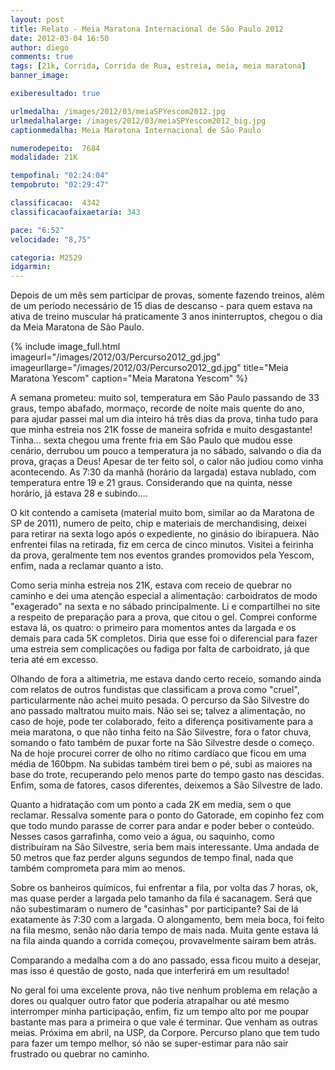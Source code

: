 ```yaml
---
layout: post
title: Relato - Meia Maratona Internacional de São Paulo 2012
date: 2012-03-04 16:50
author: diego
comments: true
tags: [21k, Corrida, Corrida de Rua, estreia, meia, meia maratona]
banner_image:

exiberesultado: true

urlmedalha: /images/2012/03/meiaSPYescom2012.jpg
urlmedalhalarge: /images/2012/03/meiaSPYescom2012_big.jpg
captionmedalha: Meia Maratona Internacional de São Paulo

numerodepeito:  7684
modalidade: 21K

tempofinal: "02:24:04"
tempobruto: "02:29:47"

classificacao:  4342
classificacaofaixaetaria: 343

pace: "6:52"
velocidade: "8,75"

categoria: M2529
idgarmin: 
---
```


Depois de um mês sem participar de provas, somente fazendo treinos, além de um período necessário de 15 dias de descanso - para quem estava na ativa de treino muscular há praticamente 3 anos ininterruptos, chegou o dia da Meia Maratona de São Paulo.

{% include image_full.html imageurl="/images/2012/03/Percurso2012_gd.jpg" imageurllarge="/images/2012/03/Percurso2012_gd.jpg" title="Meia Maratona Yescom" caption="Meia Maratona Yescom" %}

A semana prometeu: muito sol, temperatura em São Paulo passando de 33 graus, tempo abafado, mormaço, recorde de noite mais quente do ano, para ajudar passei mal um dia inteiro há três dias da prova, tinha tudo para que minha estreia nos 21K fosse de maneira sofrida e muito desgastante! Tinha... sexta chegou uma frente fria em São Paulo que mudou esse cenário, derrubou um pouco a temperatura ja no sábado, salvando o dia da prova, graças a Deus! Apesar de ter feito sol, o calor não judiou como vinha acontecendo. As 7:30 da manhã (horário da largada) estava nublado, com temperatura entre 19 e 21 graus. Considerando que na quinta, nesse horário, já estava 28 e subindo....

<!--more-->

O kit contendo a camiseta (material muito bom, similar ao da Maratona de SP de 2011), numero de peito, chip e materiais de merchandising, deixei para retirar na sexta logo após o expediente, no ginásio do ibirapuera. Não enfrentei filas na retirada, fiz em cerca de cinco minutos. Visitei a feirinha da prova, geralmente tem nos eventos grandes promovidos pela Yescom, enfim, nada a reclamar quanto a isto.

Como seria minha estreia nos 21K, estava com receio de quebrar no caminho e dei uma atenção especial a alimentação: carboidratos de modo "exagerado" na sexta e no sábado principalmente. Li e compartilhei no site a respeito de preparação para a prova, que citou o gel. Comprei conforme estava lá, os quatro: o primeiro para momentos antes da largada e os demais para cada 5K completos. Diria que esse foi o diferencial para fazer uma estreia sem complicações ou fadiga por falta de carboidrato, já que teria até em excesso.

Olhando de fora a altimetria, me estava dando certo receio, somando ainda com relatos de outros fundistas que classificam a prova como "cruel", particularmente não achei muito pesada. O percurso da São Silvestre do ano passado maltratou muito mais. Não sei se; talvez a alimentação, no caso de hoje, pode ter colaborado, feito a diferença positivamente para a meia maratona, o que não tinha feito na São Silvestre, fora o fator chuva, somando o fato também de puxar forte na São Silvestre desde o começo. Na de hoje procurei correr de olho no rítimo cardíaco que ficou em uma média de 160bpm. Na subidas também tirei bem o pé, subi as maiores na base do trote, recuperando pelo menos parte do tempo gasto nas descidas. Enfim, soma de fatores, casos diferentes, deixemos a São Silvestre de lado.

Quanto a hidratação com um ponto a cada 2K em media, sem o que reclamar. Ressalva somente para o ponto do Gatorade, em copinho fez com que todo mundo parasse de correr para andar e poder beber o conteúdo. Nesses casos garrafinha, como veio a água, ou saquinho, como distribuíram na São Silvestre, seria bem mais interessante. Uma andada de 50 metros que faz perder alguns segundos de tempo final, nada que também comprometa para mim ao menos.

Sobre os banheiros químicos, fui enfrentar a fila, por volta das 7 horas, ok, mas quase perder a largada pelo tamanho da fila é sacanagem. Será que não subestimaram o numero de "casinhas" por participante? Sai de lá exatamente às 7:30 com a largada. O alongamento, bem meia boca, foi feito na fila mesmo, senão não daria tempo de mais nada. Muita gente estava lá na fila ainda quando a corrida começou, provavelmente saíram bem atrás.

Comparando a medalha com a do ano passado, essa ficou muito a desejar, mas isso é questão de gosto, nada que interferirá em um resultado!

No geral foi uma excelente prova, não tive nenhum problema em relação a dores ou qualquer outro fator que poderia atrapalhar ou até mesmo interromper minha participação, enfim, fiz um tempo alto por me poupar bastante mas para a primeira o que vale é terminar. Que venham as outras meias. Próxima em abril, na USP, da Corpore. Percurso plano que tem tudo para fazer um tempo melhor, só não se super-estimar para não sair frustrado ou quebrar no caminho.
